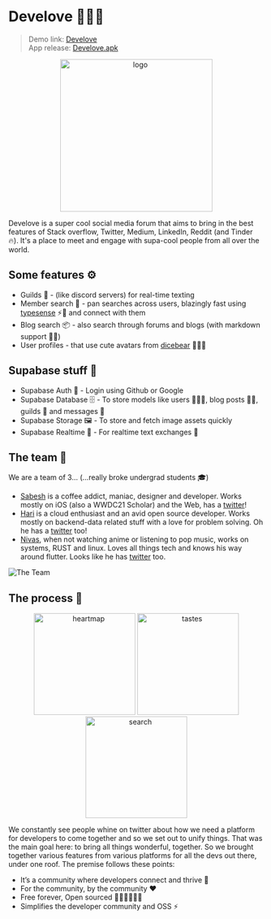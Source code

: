 # Develove 🧑🏾‍💻

> Demo link: [Develove](https://develove.luxecraft.org/) <br/>
> App release: [Develove.apk](https://github.com/luxecraft/develove/releases/tag/v0.0.2)
<p align="center">
  <img alt="logo" src="https://eiitsgowqlbvulpsadlu.supabase.in/storage/v1/object/sign/images/logo.png?token=eyJhbGciOiJIUzI1NiIsInR5cCI6IkpXVCJ9.eyJ1cmwiOiJpbWFnZXMvbG9nby5wbmciLCJpYXQiOjE2MzM4ODg0MTIsImV4cCI6MTk0OTI0ODQxMn0.84dDS-HB6bScz36SnzHnVrn9cxVMgJlhh7onctx4Wfo" height="300px"/>
</p>
Develove is a super cool social media forum that aims to bring in the best features of Stack overflow, Twitter, Medium, LinkedIn, Reddit (and Tinder 🔥). It's a place to meet and engage with supa-cool people from all over the world.

## Some features ⚙️

- Guilds 👾 - (like discord servers) for real-time texting
- Member search 🥷 - pan searches across users, blazingly fast using [typesense](https://typesense.org) ⚡️🔎 and connect with them
- Blog search 📦 - also search through forums and blogs (with markdown support 💅🏽)
- User profiles - that use cute avatars from [dicebear](https://avatars.dicebear.com) 🧘🏽‍♂

## Supabase stuff 👀

- Supabase Auth 🔑 - Login using Github or Google
- Supabase Database 🗄 - To store models like users 🧔🏽‍♂️, blog posts ✍🏽, guilds 👾 and messages 💬
- Supabase Storage 🖼 - To store and fetch image assets quickly
- Supabase Realtime 💭 - For realtime text exchanges 🦾

## The team 🤡

We are a team of 3... (...really broke undergrad students 🎓)

- [Sabesh](https://github.com/programVeins/) is a coffee addict, maniac, designer and developer. Works mostly on iOS (also a WWDC21 Scholar) and the Web, has a [twitter](https://twitter.com/sabeshbharathi)!
- [Hari](https://github.com/harisarang) is a cloud enthusiast and an avid open source developer. Works mostly on backend-data related stuff with a love for problem solving. Oh he has a [twitter](https://twitter.com/_harisaran_) too!
- [Nivas](https://github.com/Nithsua), when not watching anime or listening to pop music, works on systems, RUST and linux. Loves all things tech and knows his way around flutter. Looks like he has [twitter](https://twitter.com/nithsua) too.

![The Team](https://eiitsgowqlbvulpsadlu.supabase.in/storage/v1/object/sign/images/team.JPEG?token=eyJhbGciOiJIUzI1NiIsInR5cCI6IkpXVCJ9.eyJ1cmwiOiJpbWFnZXMvdGVhbS5KUEVHIiwiaWF0IjoxNjMzODg4MzIwLCJleHAiOjE5NDkyNDgzMjB9.j-qXzpJxq6zT6tsnQwQcOkz9vluTvQeIGtbfh9dNQEQ)

## The process 🤔

<p align="middle">
  <img src="https://eiitsgowqlbvulpsadlu.supabase.in/storage/v1/object/sign/images/heartmap.png?token=eyJhbGciOiJIUzI1NiIsInR5cCI6IkpXVCJ9.eyJ1cmwiOiJpbWFnZXMvaGVhcnRtYXAucG5nIiwiaWF0IjoxNjMzODg4MDk2LCJleHAiOjE5NDkyNDgwOTZ9.dmxtvL-L_jci-mDCh8wXU3I1UqQouz8rHgFKibTp17g" alt="heartmap" height="200px"/>
  <img src="https://eiitsgowqlbvulpsadlu.supabase.in/storage/v1/object/sign/images/taste.png?token=eyJhbGciOiJIUzI1NiIsInR5cCI6IkpXVCJ9.eyJ1cmwiOiJpbWFnZXMvdGFzdGUucG5nIiwiaWF0IjoxNjMzODg4ODQzLCJleHAiOjE5NDkyNDg4NDN9.3eeGhwu2856Pero-UycDHpGbsr3dcM33CXsUYzmquRo" alt="tastes" height="200px"/>
  <img src="https://eiitsgowqlbvulpsadlu.supabase.in/storage/v1/object/sign/images/searcg.png?token=eyJhbGciOiJIUzI1NiIsInR5cCI6IkpXVCJ9.eyJ1cmwiOiJpbWFnZXMvc2VhcmNnLnBuZyIsImlhdCI6MTYzMzg4ODgzMSwiZXhwIjoxOTQ5MjQ4ODMxfQ.FCEOf1Ms16LqKUbq4VPP-VJrCujDpFjQtVBi04XdB4k" alt="search" height="200px"/>
</p>

We constantly see people whine on twitter about how we need a platform for developers to come together and so we set out to unify things. That was the main goal here: to bring all things wonderful, together. So we brought together various features from various platforms for all the devs out there, under one roof. The premise follows these points:

- It’s a community where developers connect and thrive 👯
- For the community, by the community ❤️
- Free forever, Open sourced 👨🏾‍💻👩🏼‍💻
- Simplifies the developer community and OSS ⚡️
